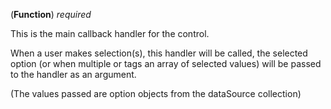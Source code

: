 <!-- onChange -->
(**Function**) *required*

This is the main callback handler for the control. 

When a user makes selection(s), this handler will be called, the selected option (or when multiple or tags an array of selected values) will be passed to the handler as an argument. 

(The values passed are option objects from the dataSource collection)
